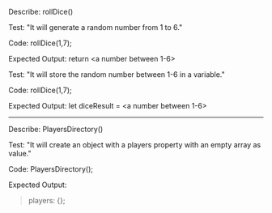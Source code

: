 Describe: rollDice()

Test: "It will generate a random number from 1 to 6."

Code:
rollDice(1,7);

Expected Output: return <a number between 1-6>


Test: "It will store the random number between 1-6 in a variable."

Code:
rollDice(1,7);

Expected Output: let diceResult = <a number between 1-6>

---------

Describe: PlayersDirectory()

Test: "It will create an object with a players property with an empty array as value."

Code:
PlayersDirectory();

Expected Output: 
> players: {};
